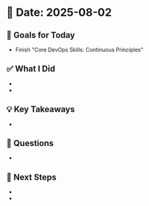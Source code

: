 # 📅 Date: 2025-08-02

## 🎯 Goals for Today

- Finish "Core DevOps Skills: Continuous Principles"

## ✅ What I Did

-
-

## 💡 Key Takeaways

-

## 🧠 Questions

-

## 📌 Next Steps

-
-
